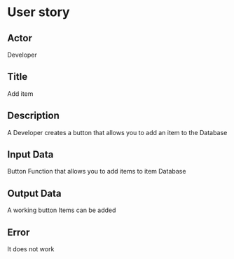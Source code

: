 # User story

## Actor
Developer

## Title
Add item

## Description
A Developer creates a button that allows you to add an item to the Database

## Input Data
Button
Function that allows you to add items to item Database

## Output Data
A working button
Items can be added

## Error
It does not work
